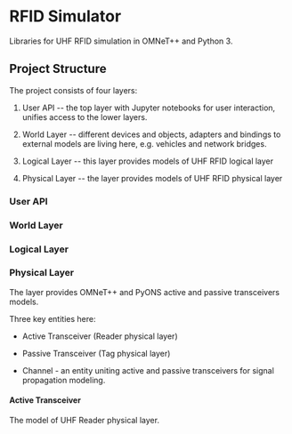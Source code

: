 # RFID Simulator

Libraries for UHF RFID simulation in OMNeT++ and Python 3.

## Project Structure

The project consists of four layers:

1. User API -- the top layer with Jupyter notebooks for user interaction,
unifies access to the lower layers.

2. World Layer -- different devices and objects, adapters and bindings to
external models are living here, e.g. vehicles and network bridges.

3. Logical Layer -- this layer provides models of UHF RFID logical layer

4. Physical Layer -- the layer provides models of UHF RFID physical layer

### User API

### World Layer

### Logical Layer

### Physical Layer

The layer provides OMNeT++ and PyONS active and passive transceivers models.

Three key entities here:

- Active Transceiver (Reader physical layer)

- Passive Transceiver (Tag physical layer)

- Channel - an entity uniting active and passive transceivers for signal
propagation modeling.

#### Active Transceiver

The model of UHF Reader physical layer. 

